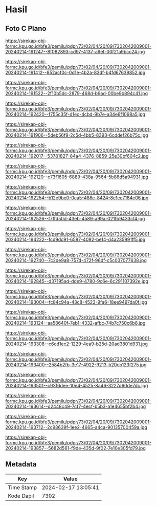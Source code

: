 # Hasil

## Foto C Plano

https://sirekap-obj-formc.kpu.go.id/bfe3/pemilu/pdpr/73/02/04/20/09/7302042009001-20240214-191247--8f082893-cd97-4137-a9ef-00f21a9bcc24.jpg

https://sirekap-obj-formc.kpu.go.id/bfe3/pemilu/pdpr/73/02/04/20/09/7302042009001-20240214-191412--852acf0c-0d1e-4b2a-83df-b4fd67639852.jpg

https://sirekap-obj-formc.kpu.go.id/bfe3/pemilu/pdpr/73/02/04/20/09/7302042009001-20240214-191522--2f10b5dc-2879-468d-b9ad-00be9b894c41.jpg

https://sirekap-obj-formc.kpu.go.id/bfe3/pemilu/pdpr/73/02/04/20/09/7302042009001-20240214-192420--f755c35f-d1ec-4cbd-9b7e-a34e6f1098a5.jpg

https://sirekap-obj-formc.kpu.go.id/bfe3/pemilu/pdpr/73/02/04/20/09/7302042009001-20240214-191906--5deb56f9-2c5d-4bb5-8393-6cddef26b75c.jpg

https://sirekap-obj-formc.kpu.go.id/bfe3/pemilu/pdpr/73/02/04/20/09/7302042009001-20240214-192017--53781827-84a4-4376-8859-25e30bf604c2.jpg

https://sirekap-obj-formc.kpu.go.id/bfe3/pemilu/pdpr/73/02/04/20/09/7302042009001-20240214-192120--c73f1605-6889-438a-9564-5b86d5a94931.jpg

https://sirekap-obj-formc.kpu.go.id/bfe3/pemilu/pdpr/73/02/04/20/09/7302042009001-20240214-192254--b12e9be0-0ca5-488c-8424-8e1ee7184e06.jpg

https://sirekap-obj-formc.kpu.go.id/bfe3/pemilu/pdpr/73/02/04/20/09/7302042009001-20240214-192526--f7ffd50d-43eb-4589-a99a-021fb9433cf4.jpg

https://sirekap-obj-formc.kpu.go.id/bfe3/pemilu/pdpr/73/02/04/20/09/7302042009001-20240214-194222--fcd9dc91-6587-4092-be14-d4a235991ff5.jpg

https://sirekap-obj-formc.kpu.go.id/bfe3/pemilu/pdpr/73/02/04/20/09/7302042009001-20240214-192740--7c2de9a8-757d-472f-96df-c5c037077638.jpg

https://sirekap-obj-formc.kpu.go.id/bfe3/pemilu/pdpr/73/02/04/20/09/7302042009001-20240214-192845--d37195ad-dde9-4780-9c6e-6c291107392e.jpg

https://sirekap-obj-formc.kpu.go.id/bfe3/pemilu/pdpr/73/02/04/20/09/7302042009001-20240214-193004--fc84c94a-43c8-4523-9fa6-18ee9497da0f.jpg

https://sirekap-obj-formc.kpu.go.id/bfe3/pemilu/pdpr/73/02/04/20/09/7302042009001-20240214-193124--aa58640f-7eb1-4332-afbc-74b7c750c6b8.jpg

https://sirekap-obj-formc.kpu.go.id/bfe3/pemilu/pdpr/73/02/04/20/09/7302042009001-20240214-193308--c6cd1ec2-1229-4ea9-b25d-20ad3801d931.jpg

https://sirekap-obj-formc.kpu.go.id/bfe3/pemilu/pdpr/73/02/04/20/09/7302042009001-20240214-193400--2584b2fb-3e17-4922-9213-b20cb123f275.jpg

https://sirekap-obj-formc.kpu.go.id/bfe3/pemilu/pdpr/73/02/04/20/09/7302042009001-20240214-193501--c93f6dee-10e4-4525-8a46-3227d60de7dc.jpg

https://sirekap-obj-formc.kpu.go.id/bfe3/pemilu/pdpr/73/02/04/20/09/7302042009001-20240214-193614--d2448c49-7cf7-4ecf-b5b3-a1e4655bf2b4.jpg

https://sirekap-obj-formc.kpu.go.id/bfe3/pemilu/pdpr/73/02/04/20/09/7302042009001-20240214-193712--2c98639f-1ee2-4665-a4ca-90135700459a.jpg

https://sirekap-obj-formc.kpu.go.id/bfe3/pemilu/pdpr/73/02/04/20/09/7302042009001-20240214-193857--5682d561-f9de-435d-9f02-7e10e305fd79.jpg


## Metadata

| Key        | Value               |
| ---------- | ------------------- |
| Time Stamp | 2024-02-17 13:05:41 |
| Kode Dapil | 7302                |




